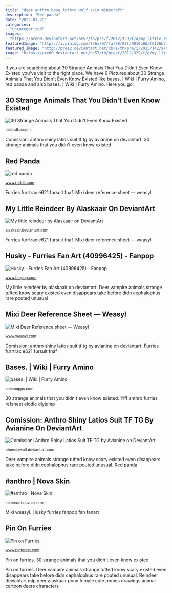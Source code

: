 ```yaml
---
title: "deer anthro base Anthro wolf skin minecraft"
description: "Red panda"
date: "2022-03-29"
categories:
- "Uncategorized"
images:
- "https://pre00.deviantart.net/be57/th/pre/f/2012/329/f/a/my_little_reindeer_by_alaskaair-d5m695f.png"
featuredImage: "https://i.pinimg.com/736x/07/fa/98/07fa9810b9daf6126b7aacac0a8f3964.jpg"
featured_image: "http://pre12.deviantart.net/cb71/th/pre/i/2015/142/a/6/comission__anthro_shiny_latios_suit_tf_tg_by_phoenixwulf-d8ubunm.png"
image: "https://pre00.deviantart.net/be57/th/pre/f/2012/329/f/a/my_little_reindeer_by_alaskaair-d5m695f.png"
---
```


If you are searching about 30 Strange Animals That You Didn&#039;t Even Know Existed you've visit to the right place. We have 9 Pictures about 30 Strange Animals That You Didn&#039;t Even Know Existed like bases. | Wiki | Furry Amino, red panda and also bases. | Wiki | Furry Amino. Here you go:

## 30 Strange Animals That You Didn&#039;t Even Know Existed

![30 Strange Animals That You Didn&#039;t Even Know Existed](https://tailandfur.com/wp-content/uploads/2013/10/Tufted-Deer.jpg "Comission: anthro shiny latios suit tf tg by avianine on deviantart")

<small>tailandfur.com</small>

Comission: anthro shiny latios suit tf tg by avianine on deviantart. 30 strange animals that you didn&#039;t even know existed

## Red Panda

![red panda](https://external-preview.redd.it/6spB5f5GwnsY14lhW-d0DrLEWxxZtHQudmLx71M8oj0.png?auto=webp&amp;s=9aadbf8c227bd8a6bb310b19c932005fd59a6599 "Red panda")

<small>www.reddit.com</small>

Furries furrtrax e621 fursuit fnaf. Mixi deer reference sheet — weasyl

## My Little Reindeer By Alaskaair On DeviantArt

![My little reindeer by Alaskaair on DeviantArt](https://pre00.deviantart.net/be57/th/pre/f/2012/329/f/a/my_little_reindeer_by_alaskaair-d5m695f.png "Comission: anthro shiny latios suit tf tg by avianine on deviantart")

<small>alaskaair.deviantart.com</small>

Furries furrtrax e621 fursuit fnaf. Mixi deer reference sheet — weasyl

## Husky - Furries Fan Art (40996425) - Fanpop

![Husky - Furries Fan Art (40996425) - Fanpop](http://images6.fanpop.com/image/photos/40900000/Husky-furries-40996425-1269-1269.png "Comission: anthro shiny latios suit tf tg by avianine on deviantart")

<small>www.fanpop.com</small>

My little reindeer by alaskaair on deviantart. Deer vampire animals strange tufted know scary existed even disappears take before didn cephalophus rare pouted unusual

## Mixi Deer Reference Sheet — Weasyl

![Mixi Deer Reference sheet — Weasyl](https://cdn.weasyl.com/~mixi/submissions/701802/863d1ac9385315846a47216692a306a3400dad5e49f0bac9486aa58f92a2b4c6/mixi-mixi-deer-reference-sheet.png?download "Mixi deer reference sheet — weasyl")

<small>www.weasyl.com</small>

Comission: anthro shiny latios suit tf tg by avianine on deviantart. Furries furrtrax e621 fursuit fnaf

## Bases. | Wiki | Furry Amino

![bases. | Wiki | Furry Amino](https://pm1.narvii.com/7246/e1e57669a331660ada8a0e74ec684bffb3ccead8r1-894-894v2_hq.jpg "Yiff anthro furries refsheet elodie diyjump")

<small>aminoapps.com</small>

30 strange animals that you didn&#039;t even know existed. Yiff anthro furries refsheet elodie diyjump

## Comission: Anthro Shiny Latios Suit TF TG By Avianine On DeviantArt

![Comission: Anthro Shiny Latios Suit TF TG by Avianine on DeviantArt](http://pre12.deviantart.net/cb71/th/pre/i/2015/142/a/6/comission__anthro_shiny_latios_suit_tf_tg_by_phoenixwulf-d8ubunm.png "Mixi weasyl")

<small>phoenixwulf.deviantart.com</small>

Deer vampire animals strange tufted know scary existed even disappears take before didn cephalophus rare pouted unusual. Red panda

## #anthro | Nova Skin

![#anthro | Nova Skin](https://lh3.googleusercontent.com/ZklufZHfTDwuYOZ4zu62e6ss_iGJiqJFwcSShOxm1Uc6NWbo06rU_CmMStOtMsTZKAhXBJ9f1X8m5mFBDws4=s400 "Tf suit tg anthro latios deviantart shiny comission suicune avianine comics")

<small>minecraft.novaskin.me</small>

Mixi weasyl. Husky furries fanpop fan fanart

## Pin On Furries

![Pin on Furries](https://i.pinimg.com/736x/07/fa/98/07fa9810b9daf6126b7aacac0a8f3964.jpg "Tf suit tg anthro latios deviantart shiny comission suicune avianine comics")

<small>www.pinterest.com</small>

Pin on furries. 30 strange animals that you didn&#039;t even know existed

Pin on furries. Deer vampire animals strange tufted know scary existed even disappears take before didn cephalophus rare pouted unusual. Reindeer deviantart mlp deer alaskaair pony female cute ponies drawings animal cartoon deers characters
